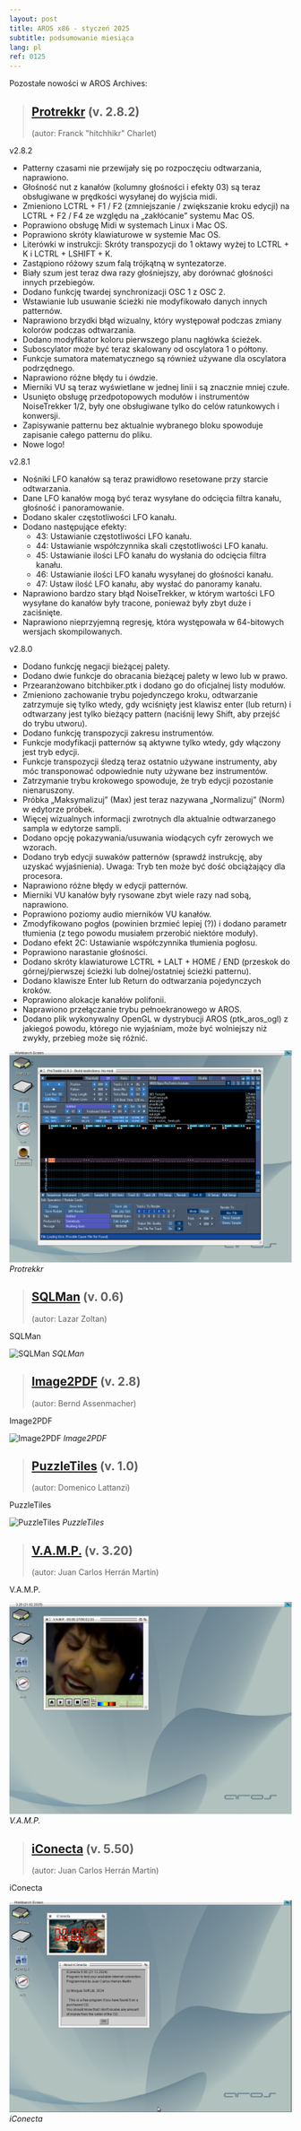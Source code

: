```yaml
---
layout: post
title: AROS x86 - styczeń 2025
subtitle: podsumowanie miesiąca
lang: pl
ref: 0125
---
```




Pozostałe nowości w AROS Archives:  

> ## [Protrekkr](https://archives.aros-exec.org/?function=showfile&file=audio/tracker/protrekkr.i386-aros.zip) (v. 2.8.2)
> (autor:	Franck "hitchhikr" Charlet)

v2.8.2

- Patterny czasami nie przewijały się po rozpoczęciu odtwarzania, naprawiono.
- Głośność nut z kanałów (kolumny głośności i efekty 03) są teraz obsługiwane w prędkości wysyłanej do wyjścia midi.
- Zmieniono LCTRL + F1 / F2 (zmniejszanie / zwiększanie kroku edycji) na LCTRL + F2 / F4 ze względu na „zakłócanie” systemu Mac OS.
- Poprawiono obsługę Midi w systemach Linux i Mac OS.
- Poprawiono skróty klawiaturowe w systemie Mac OS.
- Literówki w instrukcji: Skróty transpozycji do 1 oktawy wyżej to LCTRL + K i LCTRL + LSHIFT + K.
- Zastąpiono różowy szum falą trójkątną w syntezatorze.
- Biały szum jest teraz dwa razy głośniejszy, aby dorównać głośności innych przebiegów.
- Dodano funkcję twardej synchronizacji OSC 1 z OSC 2.
- Wstawianie lub usuwanie ścieżki nie modyfikowało danych innych patternów.
- Naprawiono brzydki błąd wizualny, który występował podczas zmiany kolorów podczas odtwarzania.
- Dodano modyfikator koloru pierwszego planu nagłówka ścieżek.
- Suboscylator może być teraz skalowany od oscylatora 1 o półtony.
- Funkcje sumatora matematycznego są również używane dla oscylatora podrzędnego.
- Naprawiono różne błędy tu i ówdzie.
- Mierniki VU są teraz wyświetlane w jednej linii i są znacznie mniej czułe.
- Usunięto obsługę przedpotopowych modułów i instrumentów NoiseTrekker 1/2, były one obsługiwane tylko do celów ratunkowych i konwersji.
- Zapisywanie patternu bez aktualnie wybranego bloku spowoduje zapisanie całego patternu do pliku.
- Nowe logo!

v2.8.1

- Nośniki LFO kanałów są teraz prawidłowo resetowane przy starcie odtwarzania.
- Dane LFO kanałów mogą być teraz wysyłane do odcięcia filtra kanału, głośność i panoramowanie.
- Dodano skaler częstotliwości LFO kanału.
- Dodano następujące efekty:
  - 43: Ustawianie częstotliwości LFO kanału.
  - 44: Ustawianie współczynnika skali częstotliwości LFO kanału.
  - 45: Ustawianie ilości LFO kanału do wysłania do odcięcia filtra kanału.
  - 46: Ustawianie ilości LFO kanału wysyłanej do głośności kanału.
  - 47: Ustaw ilość LFO kanału, aby wysłać do panoramy kanału.
- Naprawiono bardzo stary błąd NoiseTrekker, w którym wartości LFO wysyłane do kanałów były tracone, ponieważ były zbyt duże i zaciśnięte.
- Naprawiono nieprzyjemną regresję, która występowała w 64-bitowych wersjach skompilowanych.  

v2.8.0
- Dodano funkcję negacji bieżącej palety.
- Dodano dwie funkcje do obracania bieżącej palety w lewo lub w prawo.
- Przearanżowano bitchbiker.ptk i dodano go do oficjalnej listy modułów.
- Zmieniono zachowanie trybu pojedynczego kroku, odtwarzanie zatrzymuje się tylko wtedy, gdy wciśnięty jest klawisz enter (lub return) i odtwarzany jest tylko bieżący pattern (naciśnij lewy Shift, aby przejść do trybu utworu).
- Dodano funkcję transpozycji zakresu instrumentów.
- Funkcje modyfikacji patternów są aktywne tylko wtedy, gdy włączony jest tryb edycji.
- Funkcje transpozycji śledzą teraz ostatnio używane instrumenty, aby móc transponować odpowiednie nuty używane bez instrumentów.
- Zatrzymanie trybu krokowego spowoduje, że tryb edycji pozostanie nienaruszony.
- Próbka „Maksymalizuj” (Max) jest teraz nazywana „Normalizuj” (Norm) w edytorze próbek.
- Więcej wizualnych informacji zwrotnych dla aktualnie odtwarzanego sampla w edytorze sampli.
- Dodano opcję pokazywania/usuwania wiodących cyfr zerowych we wzorach.
- Dodano tryb edycji suwaków patternów (sprawdź instrukcję, aby uzyskać wyjaśnienia). Uwaga: Tryb ten może być dość obciążający dla procesora.
- Naprawiono różne błędy w edycji patternów.
- Mierniki VU kanałów były rysowane zbyt wiele razy nad sobą, naprawiono.
- Poprawiono poziomy audio mierników VU kanałów.
- Zmodyfikowano pogłos (powinien brzmieć lepiej (?)) i dodano parametr tłumienia (z tego powodu musiałem przerobić niektóre moduły).
- Dodano efekt 2C: Ustawianie współczynnika tłumienia pogłosu.
- Poprawiono narastanie głośności.
- Dodano skróty klawiaturowe LCTRL + LALT + HOME / END (przeskok do górnej/pierwszej ścieżki lub dolnej/ostatniej ścieżki patternu).
- Dodano klawisze Enter lub Return do odtwarzania pojedynczych kroków.
- Poprawiono alokacje kanałów polifonii.
- Naprawiono przełączanie trybu pełnoekranowego w AROS.
- Dodano plik wykonywalny OpenGL w dystrybucji AROS (ptk_aros_ogl) z jakiegoś powodu, którego nie wyjaśniam, może być wolniejszy niż zwykły, przebieg może się różnić.

![Protrekkr](/assets/img/0125/protrekkr.png)
*Protrekkr*

> ## [SQLMan](https://archives.aros-exec.org/?function=showfile&file=office/database/sqlman.i386-aros.lha) (v. 0.6)
> (autor: Lazar Zoltan)

SQLMan

![SQLMan](/assets/img/0125/sqlman.jpg)
*SQLMan*

> ## [Image2PDF](https://archives.aros-exec.org/?function=showfile&file=office/dtp/image2pdf.i386-aros.lha) (v. 2.8)
> (autor: Bernd Assenmacher)

Image2PDF

![Image2PDF](/assets/img/0125/image2pdf.jpg)
*Image2PDF*

> ## [PuzzleTiles](https://archives.aros-exec.org/?function=showfile&file=game/puzzle/puzzletiles_aros.lha) (v. 1.0)
> (autor: Domenico Lattanzi)

PuzzleTiles

![PuzzleTiles](/assets/img/0125/puzzletiles.jpg)
*PuzzleTiles*

> ## [V.A.M.P.](https://archives.aros-exec.org/?function=showfile&file=video/play/vamp.lha) (v. 3.20)
> (autor:	Juan Carlos Herrán Martín)

V.A.M.P.

![V.A.M.P.](/assets/img/0125/vamp.png)
*V.A.M.P.*

> ## [iConecta](https://archives.aros-exec.org/?function=showfile&file=network/misc/iconecta.lha) (v. 5.50)
> (autor:	Juan Carlos Herrán Martín)

iConecta  

![iConecta](/assets/img/0125/iconecta.png)
*iConecta*

